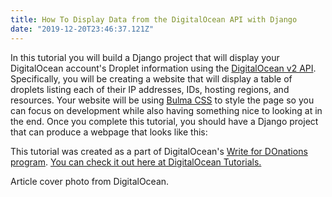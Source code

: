 ```yaml
---
title: How To Display Data from the DigitalOcean API with Django
date: "2019-12-20T23:46:37.121Z"
---
```


In this tutorial you will build a Django project that will display your DigitalOcean account's Droplet information using the [DigitalOcean v2 API](https://developers.digitalocean.com/documentation/v2/). Specifically, you will be creating a website that will display a table of droplets listing each of their IP addresses, IDs, hosting regions, and resources. Your website will be using [Bulma CSS](https://bulma.io/) to style the page so you can focus on development while also having something nice to looking at in the end.
Once you complete this tutorial, you should have a Django project that can produce a webpage that looks like this:

This tutorial was created as a part of DigitalOcean's [Write for DOnations program](https://www.digitalocean.com/write-for-donations/). [You can check it out here at DigitalOcean Tutorials.](https://www.digitalocean.com/community/tutorials/how-to-display-data-from-the-digitalocean-api-with-django)

Article cover photo from DigitalOcean.
